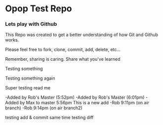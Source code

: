 <h1>Opop Test Repo</h1>

<h3>Lets play with Github</h3>

<p>This Repo was created to get a better understanding of how Git and Github works.</p>
<p>Please feel free to fork, clone, commit, add, delete, etc...</p>
<p>Remember, sharing is caring. Share what you've learned</p>

Testing something

Testing something again

Super testing read me

-Added by Rob's Master (5:52pm)
-Added by Rob's Master (6:01pm)
-Added by Max to master 5:56pm
This is a new add
-Rob 9:11pm (on air branch)
-Rob 9:14pm (on air branch2)

testing add & commit same time
testing diff
